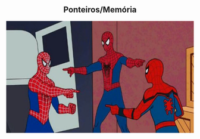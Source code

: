 <div align="center">

## Ponteiros/Memória

<img src="https://github.com/LuisHenriqueDaSilv/EstruturasDeDados-C/blob/main/images/spiderman.jpg?raw=true" height="300px"/>

</div>